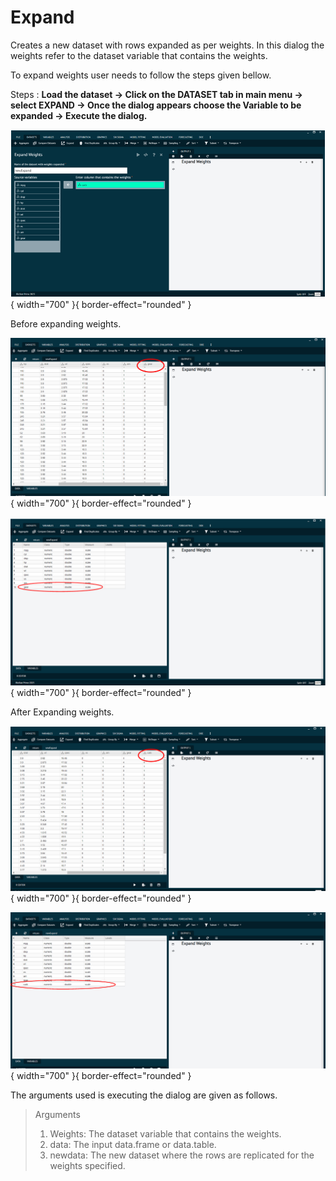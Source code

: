 # Expand

Creates a new dataset with rows expanded as per weights. In this dialog the weights refer to the dataset variable that contains the weights.

To expand weights user needs to follow the steps given bellow.

Steps
: __Load the dataset -> Click on the DATASET tab in main menu -> select EXPAND -> Once the dialog appears choose the Variable to be expanded -> Execute the dialog.__

![alt text](screenshots/image25.png){ width="700" }{ border-effect="rounded" }

Before expanding weights.

![alt text](screenshots/image26.png){ width="700" }{ border-effect="rounded" }

![alt text](screenshots/image27.png){ width="700" }{ border-effect="rounded" }

After Expanding weights.

![alt text](screenshots/image28.png){ width="700" }{ border-effect="rounded" }

![alt text](screenshots/image29.png){ width="700" }{ border-effect="rounded" }

The arguments used is executing the dialog are given as follows.

>Arguments
> 1. Weights: The dataset variable that contains the weights.
> 2. data: The input data.frame or data.table.
> 3. newdata: The new dataset where the rows are replicated for the weights specified.